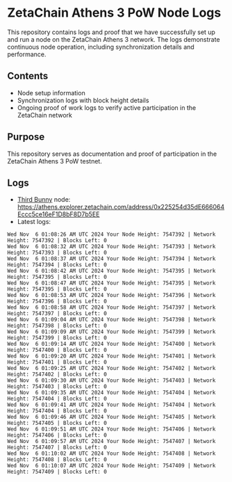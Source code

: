 # ZetaChain Athens 3 PoW Node Logs
This repository contains logs and proof that we have successfully set up and run a node on the ZetaChain Athens 3 network. The logs demonstrate continuous node operation, including synchronization details and performance.

## Contents
- Node setup information
- Synchronization logs with block height details
- Ongoing proof of work logs to verify active participation in the ZetaChain network

## Purpose
This repository serves as documentation and proof of participation in the ZetaChain Athens 3 PoW testnet.

## Logs

- [Third Bunny](https://thirdbunny.xyz/) node: https://athens.explorer.zetachain.com/address/0x225254d35dE666064Eccc5ce16eF1D8bF8D7b5EE
- Latest logs:
```
Wed Nov  6 01:08:26 AM UTC 2024 Your Node Height: 7547392 | Network Height: 7547392 | Blocks Left: 0
Wed Nov  6 01:08:32 AM UTC 2024 Your Node Height: 7547393 | Network Height: 7547393 | Blocks Left: 0
Wed Nov  6 01:08:37 AM UTC 2024 Your Node Height: 7547394 | Network Height: 7547394 | Blocks Left: 0
Wed Nov  6 01:08:42 AM UTC 2024 Your Node Height: 7547395 | Network Height: 7547395 | Blocks Left: 0
Wed Nov  6 01:08:47 AM UTC 2024 Your Node Height: 7547395 | Network Height: 7547395 | Blocks Left: 0
Wed Nov  6 01:08:53 AM UTC 2024 Your Node Height: 7547396 | Network Height: 7547396 | Blocks Left: 0
Wed Nov  6 01:08:58 AM UTC 2024 Your Node Height: 7547397 | Network Height: 7547397 | Blocks Left: 0
Wed Nov  6 01:09:04 AM UTC 2024 Your Node Height: 7547398 | Network Height: 7547398 | Blocks Left: 0
Wed Nov  6 01:09:09 AM UTC 2024 Your Node Height: 7547399 | Network Height: 7547399 | Blocks Left: 0
Wed Nov  6 01:09:14 AM UTC 2024 Your Node Height: 7547400 | Network Height: 7547400 | Blocks Left: 0
Wed Nov  6 01:09:20 AM UTC 2024 Your Node Height: 7547401 | Network Height: 7547401 | Blocks Left: 0
Wed Nov  6 01:09:25 AM UTC 2024 Your Node Height: 7547402 | Network Height: 7547402 | Blocks Left: 0
Wed Nov  6 01:09:30 AM UTC 2024 Your Node Height: 7547403 | Network Height: 7547403 | Blocks Left: 0
Wed Nov  6 01:09:35 AM UTC 2024 Your Node Height: 7547404 | Network Height: 7547404 | Blocks Left: 0
Wed Nov  6 01:09:41 AM UTC 2024 Your Node Height: 7547404 | Network Height: 7547404 | Blocks Left: 0
Wed Nov  6 01:09:46 AM UTC 2024 Your Node Height: 7547405 | Network Height: 7547405 | Blocks Left: 0
Wed Nov  6 01:09:51 AM UTC 2024 Your Node Height: 7547406 | Network Height: 7547406 | Blocks Left: 0
Wed Nov  6 01:09:57 AM UTC 2024 Your Node Height: 7547407 | Network Height: 7547407 | Blocks Left: 0
Wed Nov  6 01:10:02 AM UTC 2024 Your Node Height: 7547408 | Network Height: 7547408 | Blocks Left: 0
Wed Nov  6 01:10:07 AM UTC 2024 Your Node Height: 7547409 | Network Height: 7547409 | Blocks Left: 0
```
